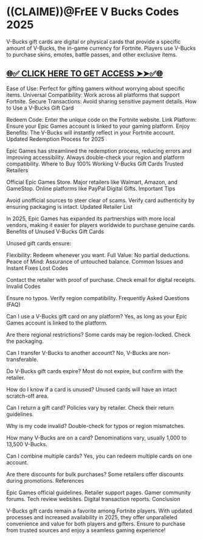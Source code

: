 # ((CLAIME))@FrEE V Bucks Codes 2025

V-Bucks gift cards are digital or physical cards that provide a specific amount of V-Bucks, the in-game currency for Fortnite. Players use V-Bucks to purchase skins, emotes, battle passes, and other exclusive items.


## [🌐✅ CLICK HERE TO GET ACCESS ➤➤✅🌐](https://cutli.me/Vbcs)


Ease of Use: Perfect for gifting gamers without worrying about specific items. Universal Compatibility: Work across all platforms that support Fortnite. Secure Transactions: Avoid sharing sensitive payment details. How to Use a V-Bucks Gift Card

Redeem Code: Enter the unique code on the Fortnite website. Link Platform: Ensure your Epic Games account is linked to your gaming platform. Enjoy Benefits: The V-Bucks will instantly reflect in your Fortnite account. Updated Redemption Process for 2025

Epic Games has streamlined the redemption process, reducing errors and improving accessibility. Always double-check your region and platform compatibility. Where to Buy 100% Working V-Bucks Gift Cards Trusted Retailers

Official Epic Games Store. Major retailers like Walmart, Amazon, and GameStop. Online platforms like PayPal Digital Gifts. Important Tips

Avoid unofficial sources to steer clear of scams. Verify card authenticity by ensuring packaging is intact. Updated Retailer List

In 2025, Epic Games has expanded its partnerships with more local vendors, making it easier for players worldwide to purchase genuine cards. Benefits of Unused V-Bucks Gift Cards

Unused gift cards ensure:

Flexibility: Redeem whenever you want. Full Value: No partial deductions. Peace of Mind: Assurance of untouched balance. Common Issues and Instant Fixes Lost Codes

Contact the retailer with proof of purchase. Check email for digital receipts. Invalid Codes

Ensure no typos. Verify region compatibility. Frequently Asked Questions (FAQ)

Can I use a V-Bucks gift card on any platform? Yes, as long as your Epic Games account is linked to the platform.

Are there regional restrictions? Some cards may be region-locked. Check the packaging.

Can I transfer V-Bucks to another account? No, V-Bucks are non-transferable.

Do V-Bucks gift cards expire? Most do not expire, but confirm with the retailer.

How do I know if a card is unused? Unused cards will have an intact scratch-off area.

Can I return a gift card? Policies vary by retailer. Check their return guidelines.

Why is my code invalid? Double-check for typos or region mismatches.

How many V-Bucks are on a card? Denominations vary, usually 1,000 to 13,500 V-Bucks.

Can I combine multiple cards? Yes, you can redeem multiple cards on one account.

Are there discounts for bulk purchases? Some retailers offer discounts during promotions. References

Epic Games official guidelines. Retailer support pages. Gamer community forums. Tech review websites. Digital transaction reports. Conclusion

V-Bucks gift cards remain a favorite among Fortnite players. With updated processes and increased availability in 2025, they offer unparalleled convenience and value for both players and gifters. Ensure to purchase from trusted sources and enjoy a seamless gaming experience!
